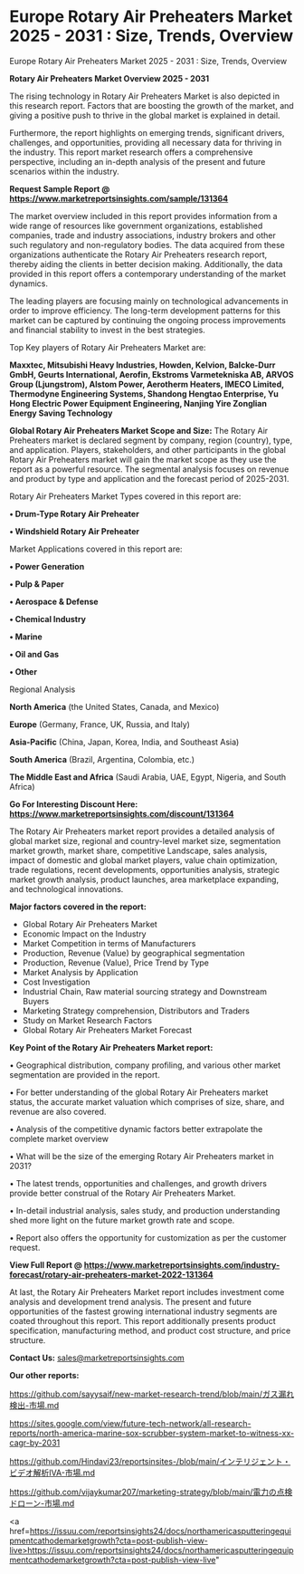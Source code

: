 # Europe Rotary Air Preheaters Market 2025 - 2031 : Size, Trends, Overview
Europe Rotary Air Preheaters Market 2025 - 2031 : Size, Trends, Overview

<Strong> Rotary Air Preheaters Market Overview 2025 - 2031</strong>

The rising technology in Rotary Air Preheaters Market is also depicted in this research report. Factors that are boosting the growth of the market, and giving a positive push to thrive in the global market is explained in detail.

Furthermore, the report highlights on emerging trends, significant drivers, challenges, and opportunities, providing all necessary data for thriving in the industry. This report market research offers a comprehensive perspective, including an in-depth analysis of the present and future scenarios within the industry.

<strong>Request Sample Report @ <a href=https://www.marketreportsinsights.com/sample/131364>https://www.marketreportsinsights.com/sample/131364</a></strong>

The market overview included in this report provides information from a wide range of resources like government organizations, established companies, trade and industry associations, industry brokers and other such regulatory and non-regulatory bodies. The data acquired from these organizations authenticate the Rotary Air Preheaters research report, thereby aiding the clients in better decision making. Additionally, the data provided in this report offers a contemporary understanding of the market dynamics.

The leading players are focusing mainly on technological advancements in order to improve efficiency. The long-term development patterns for this market can be captured by continuing the ongoing process improvements and financial stability to invest in the best strategies.

Top Key players of Rotary Air Preheaters Market are:

<strong>Maxxtec, Mitsubishi Heavy Industries, Howden, Kelvion, Balcke-Durr GmbH, Geurts International, Aerofin, Ekstroms Varmetekniska AB, ARVOS Group (Ljungstrom), Alstom Power, Aerotherm Heaters, IMECO Limited, Thermodyne Engineering Systems, Shandong Hengtao Enterprise, Yu Hong Electric Power Equipment Engineering, Nanjing Yire Zonglian Energy Saving Technology</strong>

<strong><b>Global Rotary Air Preheaters Market Scope and Size:</b></strong>
The Rotary Air Preheaters market is declared segment by company, region (country), type, and application. Players, stakeholders, and other participants in the global Rotary Air Preheaters market will gain the market scope as they use the report as a powerful resource. The segmental analysis focuses on revenue and product by type and application and the forecast period of 2025-2031.

Rotary Air Preheaters Market Types covered in this report are:

<strong>• Drum-Type Rotary Air Preheater

• Windshield Rotary Air Preheater</strong>

Market Applications covered in this report are:

<strong>• Power Generation

• Pulp & Paper

• Aerospace & Defense

• Chemical Industry

• Marine

• Oil and Gas

• Other</strong> 

Regional Analysis

<strong>North America</strong> (the United States, Canada, and Mexico)

<strong>Europe</strong> (Germany, France, UK, Russia, and Italy)

<strong>Asia-Pacific</strong> (China, Japan, Korea, India, and Southeast Asia)

<strong>South America</strong> (Brazil, Argentina, Colombia, etc.)

<strong>The Middle East and Africa</strong> (Saudi Arabia, UAE, Egypt, Nigeria, and South Africa)

<strong>Go For Interesting Discount Here: <a href=https://www.marketreportsinsights.com/discount/131364>https://www.marketreportsinsights.com/discount/131364</a></strong>

The Rotary Air Preheaters market report provides a detailed analysis of global market size, regional and country-level market size, segmentation market growth, market share, competitive Landscape, sales analysis, impact of domestic and global market players, value chain optimization, trade regulations, recent developments, opportunities analysis, strategic market growth analysis, product launches, area marketplace expanding, and technological innovations.

<strong><b>Major factors covered in the report:</b></strong>
<ul>
  <li>Global Rotary Air Preheaters Market </li>
  <li>Economic Impact on the Industry</li>
  <li>Market Competition in terms of Manufacturers</li>
  <li>Production, Revenue (Value) by geographical segmentation</li>
  <li>Production, Revenue (Value), Price Trend by Type</li>
  <li>Market Analysis by Application</li>
  <li>Cost Investigation</li>
  <li>Industrial Chain, Raw material sourcing strategy and Downstream Buyers</li>
  <li>Marketing Strategy comprehension, Distributors and Traders</li>
  <li>Study on Market Research Factors</li>
  <li>Global Rotary Air Preheaters Market Forecast</li>
</ul>

<strong><b>Key Point of the Rotary Air Preheaters Market report:</b></strong>

• Geographical distribution, company profiling, and various other market segmentation are provided in the report.

• For better understanding of the global Rotary Air Preheaters market status, the accurate market valuation which comprises of size, share, and revenue are also covered.

• Analysis of the competitive dynamic factors better extrapolate the complete market overview

• What will be the size of the emerging Rotary Air Preheaters market in 2031?

• The latest trends, opportunities and challenges, and growth drivers provide better construal of the Rotary Air Preheaters Market.

• In-detail industrial analysis, sales study, and production understanding shed more light on the future market growth rate and scope.

• Report also offers the opportunity for customization as per the customer request.

<strong><b>View Full Report @ <a href=https://www.marketreportsinsights.com/industry-forecast/rotary-air-preheaters-market-2022-131364>https://www.marketreportsinsights.com/industry-forecast/rotary-air-preheaters-market-2022-131364</a></b></strong>


At last, the Rotary Air Preheaters Market report includes investment come analysis and development trend analysis. The present and future opportunities of the fastest growing international industry segments are coated throughout this report. This report additionally presents product specification, manufacturing method, and product cost structure, and price structure.

<strong>Contact Us:</strong>
sales@marketreportsinsights.com

<strong>Our other reports:</strong>

<a href=https://github.com/sayysaif/new-market-research-trend/blob/main/ガス漏れ検出-市場.md>https://github.com/sayysaif/new-market-research-trend/blob/main/ガス漏れ検出-市場.md</a>

<a href=https://sites.google.com/view/future-tech-network/all-research-reports/north-america-marine-sox-scrubber-system-market-to-witness-xx-cagr-by-2031>https://sites.google.com/view/future-tech-network/all-research-reports/north-america-marine-sox-scrubber-system-market-to-witness-xx-cagr-by-2031</a>

<a href=https://github.com/Hindavi23/reportsinsites-/blob/main/インテリジェント・ビデオ解析IVA-市場.md>https://github.com/Hindavi23/reportsinsites-/blob/main/インテリジェント・ビデオ解析IVA-市場.md</a>

<a href=https://github.com/vijaykumar207/marketing-strategy/blob/main/電力の点検ドローン-市場.md>https://github.com/vijaykumar207/marketing-strategy/blob/main/電力の点検ドローン-市場.md</a>

<a href=https://issuu.com/reportsinsights24/docs/northamericasputteringequipmentcathodemarketgrowth?cta=post-publish-view-live>https://issuu.com/reportsinsights24/docs/northamericasputteringequipmentcathodemarketgrowth?cta=post-publish-view-live</a>"
